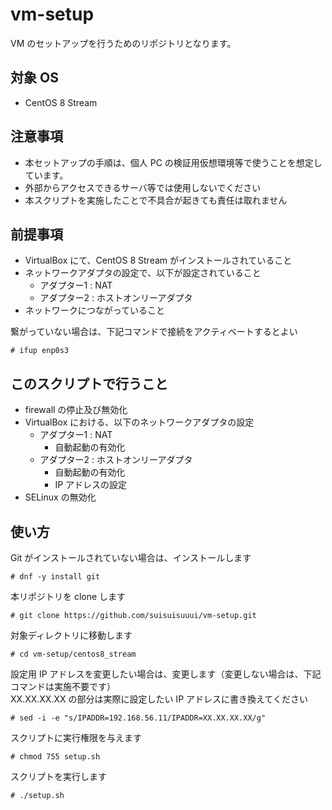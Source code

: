 # vm-setup

VM のセットアップを行うためのリポジトリとなります。

## 対象 OS

- CentOS 8 Stream

## 注意事項

- 本セットアップの手順は、個人 PC の検証用仮想環境等で使うことを想定しています。
- 外部からアクセスできるサーバ等では使用しないでください
- 本スクリプトを実施したことで不具合が起きても責任は取れません

## 前提事項

- VirtualBox にて、CentOS 8 Stream がインストールされていること
- ネットワークアダプタの設定で、以下が設定されていること
	- アダプター1 : NAT
	- アダプター2 : ホストオンリーアダプタ
- ネットワークにつながっていること

繋がっていない場合は、下記コマンドで接続をアクティベートするとよい

	# ifup enp0s3

## このスクリプトで行うこと

- firewall の停止及び無効化
- VirtualBox における、以下のネットワークアダプタの設定
	- アダプター1 : NAT
		- 自動起動の有効化
	- アダプター2 : ホストオンリーアダプタ
		- 自動起動の有効化
		- IP アドレスの設定
- SELinux の無効化

## 使い方

Git がインストールされていない場合は、インストールします

	# dnf -y install git

本リポジトリを clone します

	# git clone https://github.com/suisuisuuui/vm-setup.git

対象ディレクトリに移動します

	# cd vm-setup/centos8_stream

設定用 IP アドレスを変更したい場合は、変更します（変更しない場合は、下記コマンドは実施不要です）  
XX.XX.XX.XX の部分は実際に設定したい IP アドレスに書き換えてください

	# sed -i -e "s/IPADDR=192.168.56.11/IPADDR=XX.XX.XX.XX/g"

スクリプトに実行権限を与えます

	# chmod 755 setup.sh

スクリプトを実行します

	# ./setup.sh


